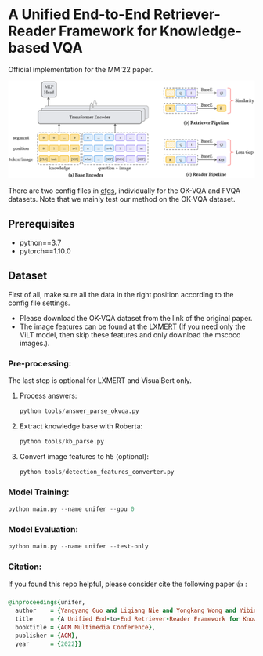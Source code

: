 # A Unified End-to-End Retriever-Reader Framework for Knowledge-based VQA

Official implementation for the MM'22 paper.

![model structure](/imgs/structure.png)

There are two config files in [cfgs](./cfgs/), individually for the OK-VQA and FVQA datasets. Note that we mainly test our method on the OK-VQA dataset.
## Prerequisites
* python==3.7
* pytorch==1.10.0
## Dataset
First of all, make sure all the data in the right position according to the config file settings. 

* Please download the OK-VQA dataset from the link of the original paper.
* The image features can be found at the [LXMERT](https://github.com/airsplay/lxmert) (If you need only the ViLT model, then skip these features and only download the mscoco images.).


### Pre-processing:
The last step is optional for LXMERT and VisualBert only.
1. Process answers:
    ```python
    python tools/answer_parse_okvqa.py 
    ```

2. Extract knowledge base with Roberta:
    ```python
    python tools/kb_parse.py
    ```
3. Convert image features to h5 (optional):
    ```python
    python tools/detection_features_converter.py 
    ```
### Model Training:
```python
python main.py --name unifer --gpu 0
```

### Model Evaluation: 
```python
python main.py --name unifer --test-only
``` 

### Citation:
If you found this repo helpful, please consider cite the following paper :+1: :
```ruby
@inproceedings{unifer,
  author    = {Yangyang Guo and Liqiang Nie and Yongkang Wong and Yibing Liu and Zhiyong Cheng and Mohan S. Kankanhalli},
  title     = {A Unified End-to-End Retriever-Reader Framework for Knowledge-based VQA},
  booktitle = {ACM Multimedia Conference},
  publisher = {ACM},
  year      = {2022}}
```
